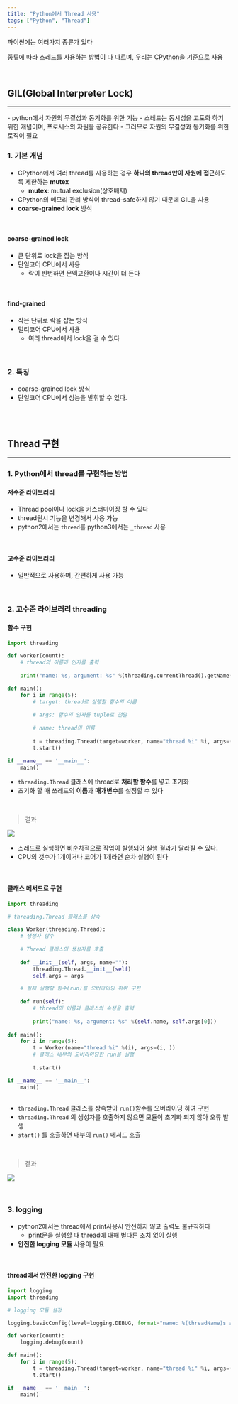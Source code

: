 ```yaml
---
title: "Python에서 Thread 사용"
tags: ["Python", "Thread"]
---
```




파이썬에는 여러가지 종류가 있다

종류에 따라 스레드를 사용하는 방법이 다 다르며, 우리는 CPython을 기준으로 사용

<br>

## GIL(Global Interpreter Lock)

<hr>
- python에서 자원의 무결성과 동기화를 위한 기능
- 스레드는 동시성을 고도화 하기 위한 개념이며, 프로세스의 자원을 공유한다
  - 그러므로 자원의 무결성과 동기화를 위한 로직이 필요
<br>

### 1. 기본 개념

- CPython에서 여러 thread를 사용하는 경우 **하나의 thread만이 자원에 접근**하도록 제한하는 **mutex**
  - **mutex**: mutual exclusion(상호배제)
- CPython의 메모리 관리 방식이 thread-safe하지 않기 때문에 GIL을 사용
- **coarse-grained lock** 방식

<br>

#### coarse-grained lock

- 큰 단위로 lock을 잡는 방식
- 단일코어 CPU에서 사용
  - 락이 빈번하면 문맥교환이나 시간이 더 든다

<br>

#### find-grained

- 작은 단위로 락을 잡는 방식
- 멀티코어 CPU에서 사용
  - 여러 thread에서 lock을 걸 수 있다

<br>

### 2. 특징

- coarse-grained lock 방식
- 단일코어 CPU에서 성능을 발휘할 수 있다.

<br>

<br>

## Thread 구현

<hr>

### 1. Python에서 thread를 구현하는 방법

#### 저수준 라이브러리

- Thread pool이나 lock을 커스터마이징 할 수 있다
- thread원시 기능을 변경해서 사용 가능
- python2에서는 `thread`를 python3에서는 `_thread` 사용

<br>

#### 고수준 라이브러리

- 일반적으로 사용하며, 간편하게 사용 가능

<br>

### 2. 고수준 라이브러리 threading

#### 함수 구현

```python
import threading

def worker(count):
    # thread의 이름과 인자를 출력
    
    print("name: %s, argument: %s" %(threading.currentThread().getName(), count))

def main():
    for i in range(5):
        # target: thread로 실행할 함수의 이름
        
        # args: 함수의 인자를 tuple로 전달
        
        # name: thread의 이름
        
        t = threading.Thread(target=worker, name="thread %i" %i, args=(i,))
        t.start()

if __name__ == '__main__':
    main()
```

- `threading.Thread` 클래스에 thread로 **처리할 함수**를 넣고 초기화
- 초기화 할 때 쓰레드의 **이름**과 **매개변수**를 설정할 수 있다

<br>

> 결과

![](https://user-images.githubusercontent.com/19590371/66461043-1a221e80-eab3-11e9-8643-7a06df82e6e6.png)

- 스레드로 실행하면 비순차적으로 작업이 실행되어 실행 결과가 달라질 수 있다.
- CPU의 갯수가 1개이거나 코어가 1개라면 순차 실행이 된다

<br>

#### 클래스 메서드로 구현

```python
import threading

# threading.Thread 클래스를 상속

class Worker(threading.Thread):
    # 생성자 함수
    
    # Thread 클래스의 생성자를 호출
    
    def __init__(self, args, name=""):
        threading.Thread.__init__(self)
        self.args = args

    # 실제 실행할 함수(run)를 오버라이딩 하여 구현
    
    def run(self):
        # thread의 이름과 클래스의 속성을 출력
        
        print("name: %s, argument: %s" %(self.name, self.args[0]))
        
def main():
    for i in range(5):
        t = Worker(name="thread %i" %(i), args=(i, ))
        # 클래스 내부의 오버라이딩한 run을 실행
        
        t.start()

if __name__ == '__main__':
    main()
    
```

- `threading.Thread` 클래스를 상속받아 `run()`함수를 오버라이딩 하여 구현
- `threading.Thread` 의 생성자를 호출하지 않으면 모듈이 초기화 되지 않아 오류 발생
- `start()` 를 호출하면 내부의 `run()` 메서드 호출

<br>

> 결과

![](https://user-images.githubusercontent.com/19590371/66462085-4dfe4380-eab5-11e9-8c89-5b85db30c683.png)

<br>

### 3. logging

- python2에서는 thread에서 print사용시 안전하지 않고 출력도 불규칙하다
  - print문을 실행할 때 thread에 대해 별다른 조치 없이 실행
- **안전한 logging 모듈** 사용이 필요

<br>

#### thread에서 안전한 logging 구현

```python
import logging
import threading

# logging 모듈 설정

logging.basicConfig(level=logging.DEBUG, format="name: %(threadName)s argument: %(message)s")

def worker(count):
    logging.debug(count)

def main():
    for i in range(5):
        t = threading.Thread(target=worker, name="thread %i" %i, args=(i,))
        t.start()

if __name__ == '__main__':
    main()
    
```

